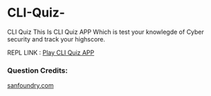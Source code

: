 # CLI-Quiz-
CLI Quiz
This Is CLI Quiz APP Which is test your knowlegde 
of Cyber security and track your highscore.

REPL LINK : <a href="https://replit.com/@MJ14/CLI-Quiz#index.js">Play CLI Quiz APP</a>
<h3>Question Credits:</h3>
<a href="https://www.sanfoundry.com/1000-cyber-security-questions-answers/">sanfoundry.com</a>
